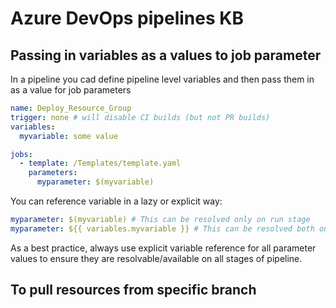 # Azure DevOps pipelines KB

## Passing in variables as a values to job parameter

In a pipeline you cad define pipeline level variables and then pass them in as a value for job parameters
```yaml
name: Deploy_Resource_Group
trigger: none # will disable CI builds (but not PR builds)
variables:
  myvariable: some value

jobs:
  - template: /Templates/template.yaml
    parameters:
      myparameter: $(myvariable)
```
You can reference variable in a lazy or explicit way:
```yaml
myparameter: $(myvariable) # This can be resolved only on run stage
myparameter: ${{ variables.myvariable }} # This can be resolved both on run and build stage
```
As a best practice, always use explicit variable reference for all parameter values to ensure they are resolvable/available on all stages of pipeline.

## To pull resources from specific branch

